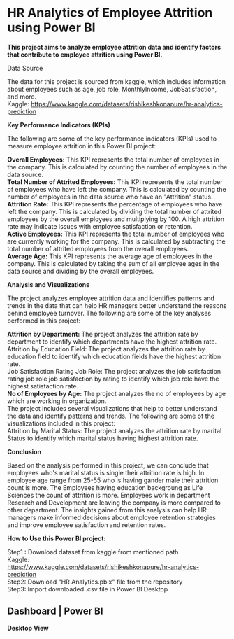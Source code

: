 **<h1>HR Analytics of Employee Attrition using Power BI</h1>**

**This project aims to analyze employee attrition data and identify factors that contribute to employee attrition using Power BI.**

Data Source

The data for this project is sourced from kaggle, which includes information about employees such as age, job role, MonthlyIncome, JobSatisfaction, and more.  
Kaggle: https://www.kaggle.com/datasets/rishikeshkonapure/hr-analytics-prediction

**Key Performance Indicators (KPIs)**

The following are some of the key performance indicators (KPIs) used to measure employee attrition in this Power BI project:  

**Overall Employees:** This KPI represents the total number of employees in the company. This is calculated by counting the number of employees in the data source.  
**Total Number of Attrited Employees:** This KPI represents the total number of employees who have left the company. This is calculated by counting the number of employees in the data source who have an "Attrition" status.  
**Attrition Rate:** This KPI represents the percentage of employees who have left the company. This is calculated by dividing the total number of attrited employees by the overall employees and multiplying by 100. A high attrition rate may indicate issues with employee satisfaction or retention.  
**Active Employees:** This KPI represents the total number of employees who are currently working for the company. This is calculated by subtracting the total number of attrited employees from the overall employees.  
**Average Age:** This KPI represents the average age of employees in the company. This is calculated by taking the sum of all employee ages in the data source and dividing by the overall employees.  

**Analysis and Visualizations**

The project analyzes employee attrition data and identifies patterns and trends in the data that can help HR managers better understand the reasons behind employee turnover. The following are some of the key analyses performed in this project:

**Attrition by Department:** The project analyzes the attrition rate by department to identify which departments have the highest attrition rate.  
Attrition by Education Field: The project analyzes the attrition rate by education field to identify which education fields have the highest attrition rate.  
Job Satisfaction Rating Job Role: The project analyzes the job satisfaction rating job role job satisfaction by rating to identify which job role have the highest satisfaction rate.  
**No of Employees by Age:** The project analyzes the no of employees by age which are working in organization.  
The project includes several visualizations that help to better understand the data and identify patterns and trends. The following are some of the visualizations included in this project:  
Attrition by Marital Status: The project analyzes the attrition rate by marital Status to identify which marital status having highest attrition rate.  

**Conclusion**

Based on the analysis performed in this project, we can conclude that employees who's marital status is single their attrition rate is high. In employee age range from 25-55 who is having gander male their attrition count is more. The Employees having education backgroung as Life Sciences the count of attrition is more. Employees work in department Research and Development are leaving the company is more compared to other department. The insights gained from this analysis can help HR managers make informed decisions about employee retention strategies and improve employee satisfaction and retention rates.

**How to Use this Power BI project:**

Step1 : Download dataset from kaggle from mentioned path  
Kaggle:  
https://www.kaggle.com/datasets/rishikeshkonapure/hr-analytics-prediction  
Step2: Download "HR Analytics.pbix" file from the repository  
Step3: Import downloaded .csv file in Power BI Desktop  

**<h2>Dashboard | Power BI</h2>**  

**Desktop View**  





